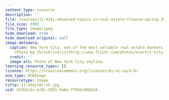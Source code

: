 ```yaml
---
content_type: resource
description: ''
file: /courses/11-434j-advanced-topics-in-real-estate-finance-spring-2007/d33b1c6cec8c20315e6e77945c0081d4_11-434js07-th.jpg
file_size: 6303
file_type: image/jpeg
hide_download: true
hide_download_original: null
image_metadata:
  caption: New York City, one of the most valuable real estate markets in the world.
    (Photo by [kriskriskris](http://www.flickr.com/photos/electri-city/) on Flickr.)
  credit: ''
  image-alt: Photo of New York City skyline.
learning_resource_types: []
license: https://creativecommons.org/licenses/by-nc-sa/4.0/
ocw_type: OCWImage
resourcetype: Image
title: 11-434js07-th.jpg
uid: d33b1c6c-ec8c-2031-5e6e-77945c0081d4
---
```

